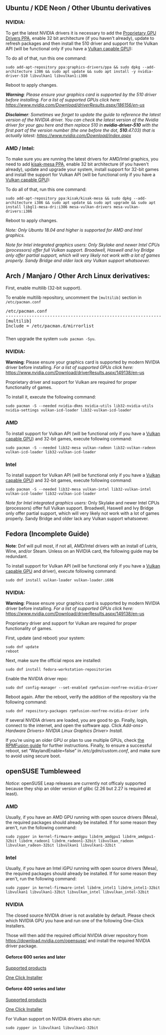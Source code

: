 ﻿
## Ubuntu / KDE Neon / Other Ubuntu derivatives

### NVIDIA:

To get the latest NVIDIA drivers it is necessary to add the [Proprietary GPU Drivers PPA](https://launchpad.net/~graphics-drivers/+archive/ubuntu/ppa), enable 32 bit architecture (if you haven't already), update to refresh packages and then install the 510 driver and support for the Vulkan API (will be functional only if you have a [Vulkan capable GPU](https://en.wikipedia.org/wiki/Vulkan_(API)#Compatibility)):

To do all of that, run this one command:

    sudo add-apt-repository ppa:graphics-drivers/ppa && sudo dpkg --add-architecture i386 && sudo apt update && sudo apt install -y nvidia-driver-510 libvulkan1 libvulkan1:i386

Reboot to apply changes.

_**Warning**: Please ensure your graphics card is supported by the 510 driver before installing._
_For a list of supported GPUs click here: https://www.nvidia.com/Download/driverResults.aspx/186156/en-us_

_**Disclaimer**: Sometimes we forget to update the guide to reference the latest version of the NVIDIA driver._
_You can check the latest version of the Nvidia driver for your gpu here and then replace *510* in **nvidia-driver-510** with the first part of the version number (the one before the dot, **510**.47.03) that is actually latest: https://www.nvidia.com/Download/index.aspx_

### AMD / Intel:

To make sure you are running the latest drivers for AMD/Intel graphics, you need to add [kisak-mesa PPA](https://launchpad.net/~kisak/+archive/ubuntu/kisak-mesa), enable 32 bit architecture (if you haven't already), update and upgrade your system, install support for 32-bit games and install the support for Vulkan API (will be functional only if you have a [Vulkan capable GPU](https://en.wikipedia.org/wiki/Vulkan_(API)#Compatibility)):

To do all of that, run this one command:

    sudo add-apt-repository ppa:kisak/kisak-mesa && sudo dpkg --add-architecture i386 && sudo apt update && sudo apt upgrade && sudo apt install libgl1-mesa-dri:i386 mesa-vulkan-drivers mesa-vulkan-drivers:i386

Reboot to apply changes.

_Note: Only Ubuntu 18.04 and higher is supported for AMD and Intel graphics._

_Note for Intel integrated graphics users: Only Skylake and newer Intel CPUs (processors) offer full Vulkan support. Broadwell, Haswell and Ivy Bridge only offer partial support, which will very likely not work with a lot of games properly. Sandy Bridge and older lack any Vulkan support whatsoever._

## Arch / Manjaro / Other Arch Linux derivatives:

First, enable multilib (32-bit support).

To enable multilib repository, uncomment the `[multilib]` section in `/etc/pacman.conf`

<pre style="margin-bottom: 0; border-bottom:none; padding-bottom:0.8em;">/etc/pacman.conf
--------------------------------------------------------------------------------------
[multilib]
Include = /etc/pacman.d/mirrorlist</pre>

Then upgrade the system `sudo pacman -Syu`.

### NVIDIA:

**Warning**: Please ensure your graphics card is supported by
modern NVIDIA driver before installing.
_For a list of supported GPUs click here:_ https://www.nvidia.com/Download/driverResults.aspx/149138/en-us

Proprietary driver and support for Vulkan are required for proper
functionality of games.

To install it, execute the following command:

    sudo pacman -S --needed nvidia-dkms nvidia-utils lib32-nvidia-utils nvidia-settings vulkan-icd-loader lib32-vulkan-icd-loader

### AMD

To install support for Vulkan API (will be functional only if you
have a [Vulkan capable GPU](https://en.wikipedia.org/wiki/Vulkan_(API)#Compatibility)) and 32-bit games,
execute following command:

    sudo pacman -S --needed lib32-mesa vulkan-radeon lib32-vulkan-radeon vulkan-icd-loader lib32-vulkan-icd-loader

### Intel

To install support for Vulkan API (will be functional only if you
have a [Vulkan capable GPU](https://en.wikipedia.org/wiki/Vulkan_(API)#Compatibility)) and 32-bit games,
execute following command:

    sudo pacman -S --needed lib32-mesa vulkan-intel lib32-vulkan-intel vulkan-icd-loader lib32-vulkan-icd-loader

_Note for Intel integrated graphics users:_
Only Skylake and newer Intel CPUs (processors) offer full Vulkan support.
Broadwell, Haswell and Ivy Bridge only offer partial support,
which will very likely not work with a lot of games properly.
Sandy Bridge and older lack any Vulkan support whatsoever.

## Fedora (Incomplete Guide)
**Note**: Dnf will pull most, if not all, AMD/Intel drivers with an
install of Lutris, Wine, and/or Steam. Unless on an NVIDIA card,
the following guide may be redundant.

To install support for Vulkan API (will be functional only if you
have a [Vulkan capable GPU](https://en.wikipedia.org/wiki/Vulkan_(API)#Compatibility) and driver),
execute following command:

    sudo dnf install vulkan-loader vulkan-loader.i686

### NVIDIA:

**Warning**: Please ensure your graphics card is supported by
modern NVIDIA driver before installing.
_For a list of supported GPUs click here:_
https://www.nvidia.com/Download/driverResults.aspx/149138/en-us

Proprietary driver and support for Vulkan are required for proper
functionality of games.

First, update (and reboot) your system:

    sudo dnf update
    reboot

Next, make sure the official repos are installed:

    sudo dnf install fedora-workstation-repositories

Enable the NVIDIA driver repo:

    sudo dnf config-manager --set-enabled rpmfusion-nonfree-nvidia-driver

Reboot again.
After the reboot, verify the addition of the repository via the
following command:

    sudo dnf repository-packages rpmfusion-nonfree-nvidia-driver info

If several NVIDIA drivers are loaded, you are good to go.
Finally, login, connect to the internet, and open the software
app. Click _Add-ons> Hardware Drivers> NVIDIA Linux Graphics
Driver> Install._

If you’re using an older GPU or plan to use multiple GPUs, check
[the RPMFusion
guide](https://rpmfusion.org/Howto/NVIDIA?highlight=%28CategoryHowto%29)
for further instructions. Finally, to ensure a successful reboot,
set “WaylandEnable=false” in  _/etc/gdm/custom.conf_, and make
sure to avoid using secure boot.


## openSUSE Tumbleweed

*Notice:* openSUSE Leap releases are currently not officaly
supported because they ship an older version of glibc (2.26 but
2.27 is required at least).

### AMD

Usually, if you have an AMD GPU running with open source drivers
(Mesa), the required packages should already be installed.
If for some reason they aren't, run the following command:

    sudo zypper in kernel-firmware-amdgpu libdrm_amdgpu1 libdrm_amdgpu1-32bit libdrm_radeon1 libdrm_radeon1-32bit libvulkan_radeon libvulkan_radeon-32bit libvulkan1 libvulkan1-32bit

### Intel

Usually, if you have an Intel iGPU running with open source
drivers (Mesa), the required packages should already be
installed.
If for some reason they aren't, run the following command:

    sudo zypper in kernel-firmware-intel libdrm_intel1 libdrm_intel1-32bit libvulkan1 libvulkan1-32bit libvulkan_intel libvulkan_intel-32bit

### NVIDIA

The closed source NVIDIA driver is not available by default.
Please check which NVIDIA GPU you have and run one of the following One-Click Installers.

Those will then add the required official NVIDIA driver repository from https://download.nvidia.com/opensuse/ and install the required NVIDIA driver package.

#### Geforce 600 series and later

[Supported products](https://www.nvidia.com/Download/driverResults.aspx/162107/en-us)

[One Click Installer](https://opensuse-community.org/nvidia_G05.ymp)

#### Geforce 400 series and later

[Supported products](https://www.nvidia.com/Download/driverResults.aspx/142567/en-us)

[One Click Installer](https://opensuse-community.org/nvidia_G04.ymp)


For Vulkan support on NVIDIA drivers also run:

    sudo zypper in libvulkan1 libvulkan1-32bit
